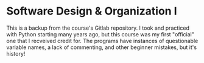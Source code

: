 # Software Design & Organization I

This is a backup from the course's Gitlab repository. I took and practiced with Python starting many years ago, but this course was my first "official" one that I recveived credit for. The programs have instances of questionable variable names, a lack of commenting, and other beginner mistakes, but it's history! 